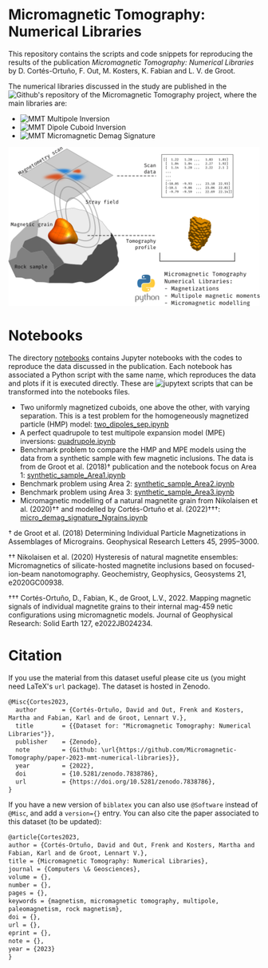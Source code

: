 # Micromagnetic Tomography: Numerical Libraries

This repository contains the scripts and code snippets for reproducing the
results of the publication *Micromagnetic Tomography: Numerical Libraries* by
D. Cortés-Ortuño, F. Out, M. Kosters, K. Fabian and L. V. de Groot.

The numerical libraries discussed in the study are published in the 
![Github's repository of the Micromagnetic Tomography project](https://github.com/Micromagnetic-Tomography), where
the main libraries are:

- ![MMT Multipole Inversion](https://github.com/Micromagnetic-Tomography/mmt_multipole_inversion)
- ![MMT Dipole Cuboid Inversion](https://github.com/Micromagnetic-Tomography/mmt_dipole_cuboid_inversion)
- ![MMT Micromagnetic Demag Signature](https://github.com/Micromagnetic-Tomography/mmt_micromagnetic_demag_signature)

![](imgs/presentation.png)

# Notebooks

The directory [notebooks](notebooks/) contains Jupyter notebooks with the codes
to reproduce the data discussed in the publication. Each notebook has
associated a Python script with the same name, which reproduces the data and
plots if it is executed directly. These are
![jupytext](https://github.com/mwouts/jupytext) scripts that can be transformed
into the notebooks files.

- Two uniformly magnetized cuboids, one above the other, with varying separation. This is a test problem for the homogeneously magnetized particle (HMP) model: [two_dipoles_sep.ipynb](notebooks/two_dipoles_sep.ipynb)
- A perfect quadrupole to test multipole expansion model (MPE) inversions: [quadrupole.ipynb](notebooks/quadrupole.ipynb)
- Benchmark problem to compare the HMP and MPE models using the data from a synthetic sample with few magnetic inclusions. The data is from de Groot et al. (2018)† publication and the notebook focus on Area 1: [synthetic_sample_Area1.ipynb](notebooks/synthetic_sample_Area1.ipynb)
- Benchmark problem using Area 2: [synthetic_sample_Area2.ipynb](notebooks/synthetic_sample_Area2.ipynb)
- Benchmark problem using Area 3: [synthetic_sample_Area3.ipynb](notebooks/synthetic_sample_Area3.ipynb)
- Micromagnetic modelling of a natural magnetite grain from Nikolaisen et al. (2020)†† and modelled by Cortés-Ortuño et al. (2022)†††: [micro_demag_signature_Ngrains.ipynb](notebooks/micro_demag_signature_Ngrains.ipynb)

† de Groot et al. (2018) Determining Individual Particle Magnetizations in Assemblages of Micrograins. Geophysical Research Letters 45, 2995–3000.

†† Nikolaisen et al. (2020) Hysteresis of natural magnetite ensembles: Micromagnetics of silicate-hosted magnetite inclusions based on focused-ion-beam nanotomography. Geochemistry, Geophysics, Geosystems 21, e2020GC00938.

††† Cortés-Ortuño, D., Fabian, K., de Groot, L.V., 2022. Mapping magnetic signals of individual magnetite grains to their internal mag-459 netic configurations using micromagnetic models. Journal of Geophysical Research: Solid Earth 127, e2022JB024234.

# Citation

If you use the material from this dataset useful please cite us (you might need
LaTeX's `url` package). The dataset is hosted in Zenodo.

    @Misc{Cortes2023,
      author       = {Cortés-Ortuño, David and Out, Frenk and Kosters, Martha and Fabian, Karl and de Groot, Lennart V.},
      title        = {{Dataset for: "Micromagnetic Tomography: Numerical Libraries"}},
      publisher    = {Zenodo},
      note         = {Github: \url{https://github.com/Micromagnetic-Tomography/paper-2023-mmt-numerical-libraries}},
      year         = {2022},
      doi          = {10.5281/zenodo.7838786},
      url          = {https://doi.org/10.5281/zenodo.7838786},
    }

If you have a new version of `biblatex` you can also use `@Software` instead of 
`@Misc`, and add a `version={}` entry. You can also cite the paper associated 
to this dataset (to be updated):


    @article{Cortes2023,
    author = {Cortés-Ortuño, David and Out, Frenk and Kosters, Martha and Fabian, Karl and de Groot, Lennart V.},
    title = {Micromagnetic Tomography: Numerical Libraries},
    journal = {Computers \& Geosciences},
    volume = {},
    number = {},
    pages = {},
    keywords = {magnetism, micromagnetic tomography, multipole, paleomagnetism, rock magnetism},
    doi = {},
    url = {},
    eprint = {},
    note = {},
    year = {2023}
    }

